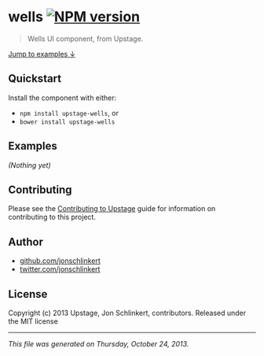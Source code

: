 # wells [![NPM version](https://badge.fury.io/js/wells.png)](http://badge.fury.io/js/wells)

> Wells UI component, from Upstage.

[Jump to examples ↓](./EXAMPLES.md)

## Quickstart
Install the component with either:

* `npm install upstage-wells`, or
* `bower install upstage-wells`

## Examples

_(Nothing yet)_

## Contributing
Please see the [Contributing to Upstage](https://github.com/upstage/upstage/blob/master/CONTRIBUTING.md) guide for information on contributing to this project.

## Author

+ [github.com/jonschlinkert](https://github.com/jonschlinkert)
+ [twitter.com/jonschlinkert](http://twitter.com/jonschlinkert)

## License
Copyright (c) 2013 Upstage, Jon Schlinkert, contributors.
Released under the MIT license

***

_This file was generated on Thursday, October 24, 2013._

